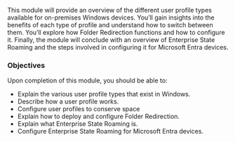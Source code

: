 

This module will provide an overview of the different user profile types available for on-premises Windows devices. You’ll gain insights into the benefits of each type of profile and understand how to switch between them. You’ll explore how Folder Redirection functions and how to configure it. Finally, the module will conclude with an overview of Enterprise State Roaming and the steps involved in configuring it for Microsoft Entra devices.

### Objectives

Upon completion of this module, you should be able to:

 -  Explain the various user profile types that exist in Windows.
 -  Describe how a user profile works.
 -  Configure user profiles to conserve space
 -  Explain how to deploy and configure Folder Redirection.
 -  Explain what Enterprise State Roaming is.
 -  Configure Enterprise State Roaming for Microsoft Entra devices.
